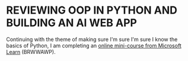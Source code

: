 # REVIEWING OOP IN PYTHON AND BUILDING AN AI WEB APP

Continuing with the theme of making sure I'm sure I'm sure I know the basics of Python, I am completing an [online mini-course from Microsoft Learn](https://learn.microsoft.com/en-us/training/paths/python-language/) (BRWWAWP).